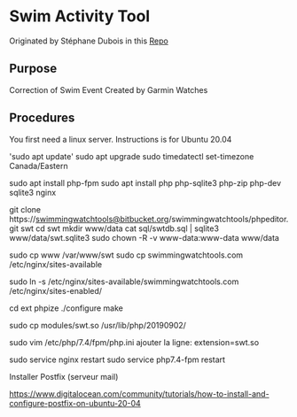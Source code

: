 # Swim Activity Tool
Originated by Stéphane Dubois in this [Repo](https://bitbucket.org/swimmingwatchtools/phpeditor/src/master/)

## Purpose
Correction of Swim Event Created by Garmin Watches

## Procedures

You first need a linux server. Instructions is for Ubuntu 20.04

'sudo apt update'
sudo apt upgrade
sudo timedatectl set-timezone Canada/Eastern
 
sudo apt install php-fpm
sudo apt install php php-sqlite3 php-zip php-dev sqlite3 nginx 
 
git clone https://swimmingwatchtools@bitbucket.org/swimmingwatchtools/phpeditor.git swt
cd swt
mkdir www/data
cat sql/swtdb.sql | sqlite3 www/data/swt.sqlite3
sudo chown -R -v  www-data:www-data www/data 
 
sudo cp www /var/www/swt
sudo cp  swimmingwatchtools.com /etc/nginx/sites-available
 
sudo ln -s /etc/nginx/sites-available/swimmingwatchtools.com /etc/nginx/sites-enabled/
 
 
cd ext
phpize
./configure
make
 
sudo cp modules/swt.so /usr/lib/php/20190902/
 
sudo vim /etc/php/7.4/fpm/php.ini
ajouter la ligne:  extension=swt.so
 
 
sudo service nginx restart
sudo service php7.4-fpm restart

Installer Postfix (serveur mail)

https://www.digitalocean.com/community/tutorials/how-to-install-and-configure-postfix-on-ubuntu-20-04
